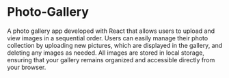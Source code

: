 # Photo-Gallery

A photo gallery app developed with React that allows users to upload and view images in a sequential order. Users can easily manage their photo collection by uploading new pictures, which are displayed in the gallery, and deleting any images as needed. All images are stored in local storage, ensuring that your gallery remains organized and accessible directly from your browser.
